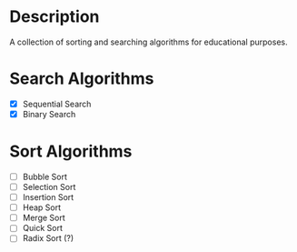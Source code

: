 # Description
A collection of sorting and searching algorithms for educational purposes.

# Search Algorithms
- [x] Sequential Search
- [x] Binary Search

# Sort Algorithms
- [ ] Bubble Sort
- [ ] Selection Sort
- [ ] Insertion Sort
- [ ] Heap Sort
- [ ] Merge Sort
- [ ] Quick Sort
- [ ] Radix Sort (?)
